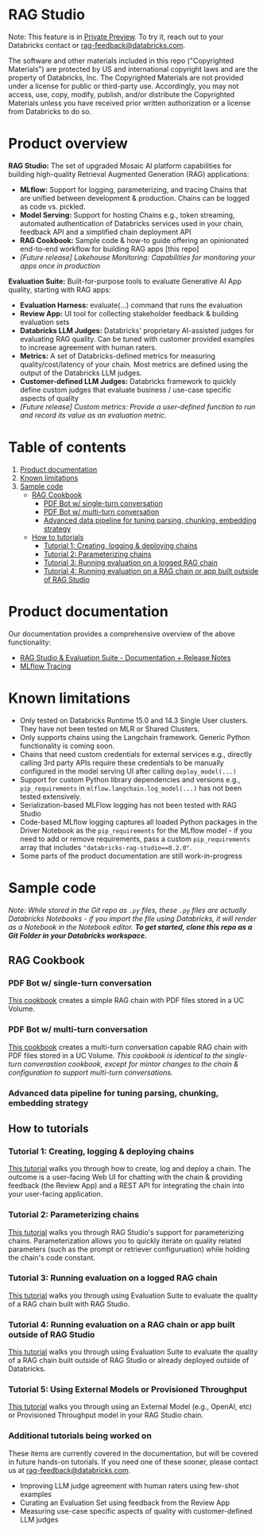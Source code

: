 # RAG Studio

Note: This feature is in [Private Preview](https://docs.databricks.com/en/release-notes/release-types.html). To try it, reach out to your Databricks contact or [rag-feedback@databricks.com](mailto:rag-feedback@databricks.com).

The software and other materials included in this repo ("Copyrighted Materials") are protected by US and international copyright laws and are the property of Databricks, Inc. The Copyrighted Materials are not provided under a license for public or third-party use. Accordingly, you may not access, use, copy, modify, publish, and/or distribute the Copyrighted Materials unless you have received prior written authorization or a license from Databricks to do so.

# Product overview

**RAG Studio:** The set of upgraded Mosaic AI platform capabilities for building high-quality Retrieval Augmented Generation (RAG) applications:
  - **MLflow:** Support for logging, parameterizing, and tracing Chains that are unified between development & production.  Chains can be logged as code vs. pickled.
  - **Model Serving:** Support for hosting Chains e.g., token streaming, automated authentication of Databricks services used in your chain, feedback API and a simplified chain deployment API
  - **RAG Cookbook:** Sample code & how-to guide offering an opinionated end-to-end workflow for building RAG apps [this repo]
  - *[Future release] Lakehouse Monitoring: Capabilities for monitoring your apps once in production*

**Evaluation Suite:** Built-for-purpose tools to evaluate Generative AI App quality, starting with RAG apps:
  - **Evaluation Harness:** evaluate(...) command that runs the evaluation
  - **Review App:** UI tool for collecting stakeholder feedback & building evaluation sets
  - **Databricks LLM Judges:** Databricks' proprietary AI-assisted judges for evaluating RAG quality.  Can be tuned with customer provided examples to increase agreement with human raters.
  - **Metrics:** A set of Databricks-defined metrics for measuring quality/cost/latency of your chain.  Most metrics are defined using the output of the Databricks LLM judges.
  - **Customer-defined LLM Judges:** Databricks framework to quickly define custom judges that evaluate business / use-case specific aspects of quality
  - *[Future release] Custom metrics: Provide a user-defined function to run and record its value as an evaluation metric.*

# Table of contents

1. [Product documentation](#product-documentation)
2. [Known limitations](#known-limitations)
3. [Sample code](#sample-code)
    - [RAG Cookbook](#rag-cookbook)
      - [PDF Bot w/ single-turn conversation](#pdf-bot-w-single-turn-conversation)
      - [PDF Bot w/ multi-turn conversation](#pdf-bot-w-multi-turn-cconversation)
      - [Advanced data pipeline for tuning parsing, chunking, embedding strategy](#advanced-data-pipeline-for-tuning-parsing-chunking-embedding-strategy)
    - [How to tutorials](#how-to-tutorials)
      - [Tutorial 1: Creating, logging & deploying chains](#tutorial-1-creating-logging-deploying-chains)
      - [Tutorial 2: Parameterizing chains](#tutorial-2-parameterizing-chains)
      - [Tutorial 3: Running evaluation on a logged RAG chain](#tutorial-3-running-evaluation-on-a-logged-rag-chain)
      - [Tutorial 4: Running evaluation on a RAG chain or app built outside of RAG Studio](#tutorial-4-running-evaluation-on-a-RAG-chain-or-app-built-outside-of-rag-studio)

# Product documentation

Our documentation provides a comprehensive overview of the above functionality:
- [RAG Studio & Evaluation Suite - Documentation + Release Notes](<Documentation/RAG Studio & Evaluation Suite - Customer Documentation + Release Notes.pdf>)
- [MLflow Tracing](<Documentation/MLflow Tracing.pdf>)

# Known limitations

- Only tested on Databricks Runtime 15.0 and 14.3 Single User clusters.  They have not been tested on MLR or Shared Clusters.
- Only supports chains using the Langchain framework. Generic Python functionality is coming soon.
- Chains that need custom credentials for external services e.g., directly calling 3rd party APIs require these credentials to be manually configured in the model serving UI after calling `deploy_model(...)`
- Support for custom Python library dependencies and versions e.g., `pip_requirements` in `mlflow.langchain.log_model(...)` has not been tested extensively.
- Serialization-based MLFlow logging has not been tested with RAG Studio
- Code-based MLflow logging captures all loaded Python packages in the Driver Notebook as the `pip_requirements` for the MLflow model - if you need to add or remove requirements, pass a custom `pip_requirements` array that includes `"databricks-rag-studio==0.2.0"`.
- Some parts of the product documentation are still work-in-progress

# Sample code

*Note: While stored in the Git repo as `.py` files, these `.py` files are actually Databricks Notebooks - if you import the file using Databricks, it will render as a Notebook in the Notebook editor.  **To get started, clone this repo as a Git Folder in your Databricks workspace.***

## RAG Cookbook

### PDF Bot w/ single-turn conversation

[This cookbook](RAG%20Cookbook/3_pdf_rag_with_single_turn_chat/README.md) creates a simple RAG chain with PDF files stored in a UC Volume.  

### PDF Bot w/ multi-turn conversation

[This cookbook](RAG%20Cookbook/4_pdf_rag_with_multi_turn_chat/README.md) creates a multi-turn conversation capable RAG chain with PDF files stored in a UC Volume.  *This cookbook is identical to the single-turn converastion cookbook, except for mintor changes to the chain & configuration to support multi-turn conversations.*


### Advanced data pipeline for tuning parsing, chunking, embedding strategy

## How to tutorials

### Tutorial 1: Creating, logging & deploying chains

[This tutorial](Tutorials/1_hello_world/README.md) walks you through how to create, log and deploy a chain.  The outcome is a user-facing Web UI for chatting with the chain & providing feedback (the Review App) and a REST API for integrating the chain into your user-facing application.

### Tutorial 2: Parameterizing chains

[This tutorial](Tutorials/2_hello_world_parameterized/README.md) walks you through RAG Studio's support for parameterizing chains.  Parameterization allows you to quickly iterate on quality related parameters (such as the prompt or retriever configuruation) while holding the chain's code constant.

### Tutorial 3: Running evaluation on a logged RAG chain

[This tutorial](Tutorials/3_evaluation_of_existing_chains/README.md) walks you through using Evaluation Suite to evaluate the quality of a RAG chain built with RAG Studio.

### Tutorial 4: Running evaluation on a RAG chain or app built outside of RAG Studio

[This tutorial](Tutorials/4_evaluation_of_existing_chains/README.md) walks you through using Evaluation Suite to evaluate the quality of a RAG chain built outside of RAG Studio or already deployed outside of Databricks.

### Tutorial 5: Using External Models or Provisioned Throughput

[This tutorial](Tutorials/5_external_models_and_pt/README.md) walks you through using an External Model (e.g., OpenAI, etc) or Provisioned Throughput model in your RAG Studio chain.

### Additional tutorials being worked on
These items are currently covered in the documentation, but will be covered in future hands-on tutorials.  If you need one of these sooner, please contact us at [rag-feedback@databricks.com](mailto:rag-feedback@databricks.com).

- Improving LLM judge agreement with human raters using few-shot examples
- Curating an Evaluation Set using feedback from the Review App
- Measuring use-case specific aspects of quality with customer-defined LLM judges
